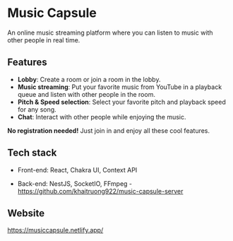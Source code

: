 # Music Capsule

An online music streaming platform where you can listen to music with other people in real time.

## Features

- **Lobby**: Create a room or join a room in the lobby.
- **Music streaming**: Put your favorite music from YouTube in a playback queue and listen with other people in the room. 
- **Pitch & Speed selection**: Select your favorite pitch and playback speed for any song.
- **Chat**: Interact with other people while enjoying the music.

**No registration needed!** Just join in and enjoy all these cool features.

## Tech stack

- Front-end: React, Chakra UI, Context API

- Back-end: NestJS, SocketIO, FFmpeg - https://github.com/khaitruong922/music-capsule-server

## Website

https://musiccapsule.netlify.app/

